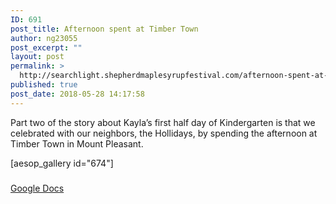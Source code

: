 ```yaml
---
ID: 691
post_title: Afternoon spent at Timber Town
author: ng23055
post_excerpt: ""
layout: post
permalink: >
  http://searchlight.shepherdmaplesyrupfestival.com/afternoon-spent-at-timber-town
published: true
post_date: 2018-05-28 14:17:58
---
```

Part two of the story about Kayla’s first half day of Kindergarten is that we celebrated with our neighbors, the Hollidays, by spending the afternoon at Timber Town in Mount Pleasant.

[aesop_gallery id="674"]

###

<a href="https://docs.google.com/document/d/1YQjV4XjfqLpeN9P0yhaKclaJwbsh2wmfit7QbyF3uIM/edit?usp=sharing">Google Docs</a>